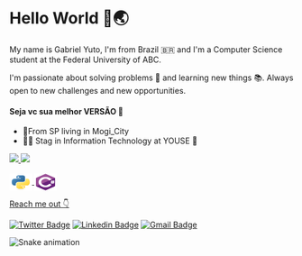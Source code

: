 # Hello World 🖖🌏
My name is Gabriel Yuto, I'm from Brazil 🇧🇷 and I'm a Computer Science student at the Federal University of ABC.

I'm passionate about solving problems 🧠 and learning new things 📚. Always open to new challenges and new opportunities.

#### **Seja vc sua melhor VERSÃO** 👊

- 📍From SP living in Mogi_City
- 👨‍💻 Stag in Information Technology  at YOUSE 💜

<div>
  <a href="https://github.com/gabrielyuto">
  <img height="180em" src="https://github-readme-stats.vercel.app/api?username=gabrielyuto&show_icons=true&theme=tokyonight&include_all_commits=true&count_private=true"/>
  <img height="180em" src="https://github-readme-stats.vercel.app/api/top-langs/?username=gabrielyuto&layout=compact&langs_count=7&theme=tokyonight"/>
</div>
  
</div>
<div style="display: inline_block"><br>
  <img align="center" alt="Rafa-Python" height="30" width="40" src="https://raw.githubusercontent.com/devicons/devicon/master/icons/python/python-original.svg">
  <img align="center" alt="Rafa-Csharp" height="30" width="40" src="https://raw.githubusercontent.com/devicons/devicon/master/icons/csharp/csharp-original.svg">
</div>

Reach me out 👇

[![Twitter Badge](https://img.shields.io/badge/-@GabrielYuto1-6633cc?style=flat-square&labelColor=6633cc&logo=twitter&logoColor=white&link=https://twitter.com/GabrielYuto1)](https://twitter.com/GabrielYuto1) 
[![Linkedin Badge](https://img.shields.io/badge/-Gabriel%20Yuto-6633cc?style=flat-square&logo=Linkedin&logoColor=white&link=https://www.linkedin.com/in/gabriel-yuto/)](https://www.linkedin.com/in/gabriel-yuto/) 
[![Gmail Badge](https://img.shields.io/badge/-gabrielyuto2016@gmail.com-6633cc?style=flat-square&logo=Gmail&logoColor=white&link=gabrielyuto2016@gmail.com)](mailto:gabrielyuto2016@gmail.com)

![Snake animation](https://github.com/gabrielyuto/rafaballerini/blob/output/github-contribution-grid-snake.svg)
